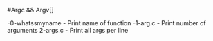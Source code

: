 #Argc && Argv[]

-0-whatssmyname - Print name of function
-1-arg.c - Print number of arguments
2-args.c - Print all args per line
